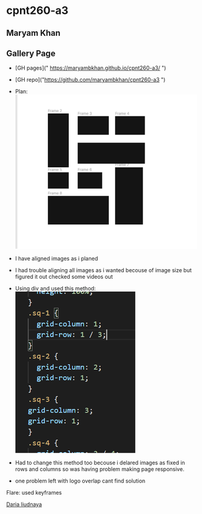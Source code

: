 # cpnt260-a3
## Maryam Khan

## Gallery Page

* [GH pages](" https://maryambkhan.github.io/cpnt260-a3/ ")
* [GH repo]("https://github.com/maryambkhan/cpnt260-a3 ")

* Plan: ![Form](images/plan.png)
*  I have aligned images as i planed 
*  I had trouble aligning all images as i wanted becouse of image size but figured it out
   checked some videos out 
*  Using div and used this method: 
   ![Form](images/grid1.png)
* Had to change this method too becouse i delared images as fixed in rows and columns 
  so was having problem making page responsive.
* one problem left with logo overlap cant find solution

Flare: used keyframes

[Daria liudnaya](https://images.pexels.com/photos/7354715/pexels-photo-7354715.jpeg?auto=compress&cs=tinysrgb&dpr=2&h=750&w=1260)